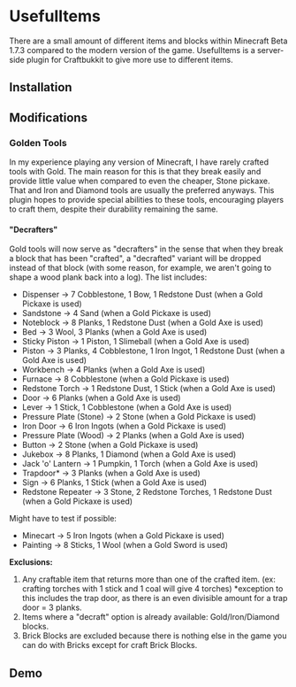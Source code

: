 # UsefulItems
There are a small amount of different items and blocks within Minecraft Beta 1.7.3 compared to the modern version of the game. UsefulItems is a server-side plugin for Craftbukkit to give more use to different items.

## Installation

## Modifications

### Golden Tools
In my experience playing any version of Minecraft, I have rarely crafted tools with Gold. The main reason for this is that they break easily and provide little value when compared to even the cheaper, Stone pickaxe. That and Iron and Diamond tools are usually the preferred anyways. This plugin hopes to provide special abilities to these tools, encouraging players to craft them, despite their durability remaining the same.

#### "Decrafters"

Gold tools will now serve as "decrafters" in the sense that when they break a block that has been "crafted", a "decrafted" variant will be dropped instead of that block (with some reason, for example, we aren't going to shape a wood plank back into a log). The list includes:
- Dispenser -> 7 Cobblestone, 1 Bow, 1 Redstone Dust (when a Gold Pickaxe is used)
- Sandstone -> 4 Sand (when a Gold Pickaxe is used)
- Noteblock -> 8 Planks, 1 Redstone Dust (when a Gold Axe is used)
- Bed -> 3 Wool, 3 Planks (when a Gold Axe is used)
- Sticky Piston -> 1 Piston, 1 Slimeball (when a Gold Axe is used)
- Piston -> 3 Planks, 4 Cobblestone, 1 Iron Ingot, 1 Redstone Dust (when a Gold Axe is used)
- Workbench -> 4 Planks (when a Gold Axe is used)
- Furnace -> 8 Cobblestone (when a Gold Pickaxe is used)
- Redstone Torch -> 1 Redstone Dust, 1 Stick (when a Gold Axe is used)
- Door -> 6 Planks (when a Gold Axe is used)
- Lever -> 1 Stick, 1 Cobblestone (when a Gold Axe is used)
- Pressure Plate (Stone) -> 2 Stone (when a Gold Pickaxe is used)
- Iron Door -> 6 Iron Ingots (when a Gold Pickaxe is used)
- Pressure Plate (Wood) -> 2 Planks (when a Gold Axe is used)
- Button -> 2 Stone (when a Gold Pickaxe is used)
- Jukebox -> 8 Planks, 1 Diamond (when a Gold Axe is used)
- Jack 'o' Lantern -> 1 Pumpkin, 1 Torch (when a Gold Axe is used)
- Trapdoor* -> 3 Planks (when a Gold Axe is used)
- Sign -> 6 Planks, 1 Stick (when a Gold Axe is used)
- Redstone Repeater -> 3 Stone, 2 Redstone Torches, 1 Redstone Dust (when a Gold Pickaxe is used)

Might have to test if possible:
- Minecart -> 5 Iron Ingots (when a Gold Pickaxe is used)
- Painting -> 8 Sticks, 1 Wool (when a Gold Sword is used)

**Exclusions:**
1. Any craftable item that returns more than one of the crafted item. (ex: crafting torches with 1 stick and 1 coal will give 4 torches) *exception to this includes the trap door, as there is an even divisible amount for a trap door = 3 planks.
2. Items where a "decraft" option is already available: Gold/Iron/Diamond blocks.
2. Brick Blocks are excluded because there is nothing else in the game you can do with Bricks except for craft Brick Blocks.

## Demo